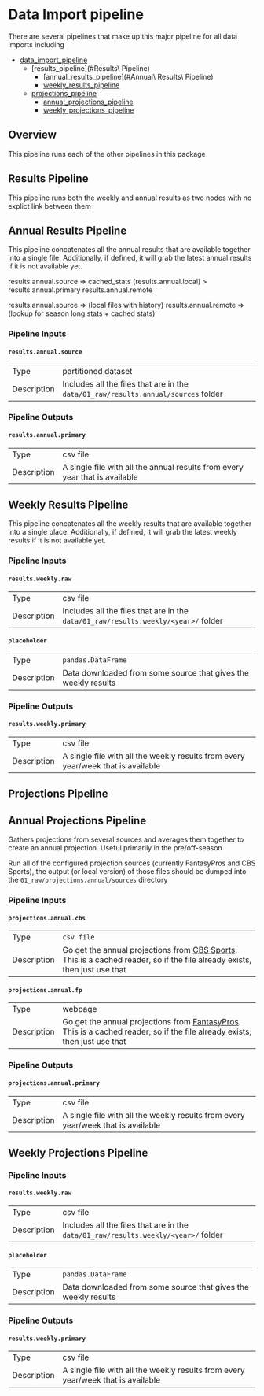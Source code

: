# Data Import pipeline

There are several pipelines that make up this major pipeline for all data imports including

* [data_import_pipeline](#overview)
  * [results_pipeline](#Results\ Pipeline)
    * [annual_results_pipeline](#Annual\ Results\ Pipeline)
    * [weekly_results_pipeline](#weekly_results_pipeline)
  * [projections_pipeline](#projections_pipeline)
    * [annual_projections_pipeline](#annual_projections_pipeline)
    * [weekly_projections_pipeline](#weekly_results_pipeline)

## Overview

This pipeline runs each of the other pipelines in this package

## Results Pipeline

This pipeline runs both the weekly and annual results as two nodes with no explict link between them

## Annual Results Pipeline

This pipeline concatenates all the annual results that are available together into a single file.  Additionally, if defined, it will grab the latest annual results if it is not available yet.

results.annual.source => cached_stats (results.annual.local) 
                                                              > results.annual.primary
                                      results.annual.remote 

results.annual.source => (local files with history)
results.annual.remote => (lookup for season long stats + cached stats)

### Pipeline Inputs

#### `results.annual.source`

|      |                    |
| ---- | ------------------ |
| Type | partitioned dataset |
| Description | Includes all the files that are in the `data/01_raw/results.annual/sources` folder |

### Pipeline Outputs

#### `results.annual.primary`

|      |                    |
| ---- | ------------------ |
| Type | csv file |
| Description | A single file with all the annual results from every year that is available |

## <a name='weekly_results_pipeline'></a>Weekly Results Pipeline

This pipeline concatenates all the weekly results that are available together into a single place.  Additionally, if defined, it will grab the latest weekly results if it is not available yet.

### Pipeline Inputs

#### `results.weekly.raw`

|      |                    |
| ---- | ------------------ |
| Type | csv file |
| Description | Includes all the files that are in the `data/01_raw/results.weekly/<year>/` folder |

#### `placeholder`

|      |                    |
| ---- | ------------------ |
| Type | `pandas.DataFrame` |
| Description | Data downloaded from some source that gives the weekly results |

### Pipeline Outputs

#### `results.weekly.primary`

|      |                    |
| ---- | ------------------ |
| Type | csv file |
| Description | A single file with all the weekly results from every year/week that is available |

## <a name='projections_pipeline'></a>Projections Pipeline

## <a name='annual_projections_pipeline'></a>Annual Projections Pipeline

Gathers projections from several sources and averages them together to create an annual projection.  Useful primarily in the pre/off-season

Run all of the configured projection sources (currently FantasyPros and CBS Sports), the output (or local version) of those files should be dumped into the `01_raw/projections.annual/sources` directory



### Pipeline Inputs

#### `projections.annual.cbs`

|      |                    |
| ---- | ------------------ |
| Type | `csv file` |
| Description | Go get the annual projections from [CBS Sports](https://www.cbssports.com/fantasy/football).  This is a cached reader, so if the file already exists, then just use that |


#### `projections.annual.fp`

|      |                    |
| ---- | ------------------ |
| Type | webpage |
| Description | Go get the annual projections from [FantasyPros](http://www.fantasypros.com).  This is a cached reader, so if the file already exists, then just use that |


### Pipeline Outputs

#### `projections.annual.primary`
|      |                    |
| ---- | ------------------ |
| Type | csv file |
| Description | A single file with all the weekly results from every year/week that is available |


## <a name='weekly_projections_pipeline'></a>Weekly Projections Pipeline


### Pipeline Inputs

#### `results.weekly.raw`
|      |                    |
| ---- | ------------------ |
| Type | csv file |
| Description | Includes all the files that are in the `data/01_raw/results.weekly/<year>/` folder |


#### `placeholder`

|      |                    |
| ---- | ------------------ |
| Type | `pandas.DataFrame` |
| Description | Data downloaded from some source that gives the weekly results |

### Pipeline Outputs

#### `results.weekly.primary`
|      |                    |
| ---- | ------------------ |
| Type | csv file |
| Description | A single file with all the weekly results from every year/week that is available |
